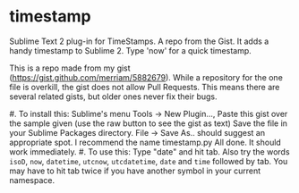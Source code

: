 timestamp
=========

Sublime Text 2 plug-in for TimeStamps.  A repo from the Gist.  It adds a 
handy timestamp to Sublime 2.  Type 'now<tab>' for a quick timestamp.


This is a repo made from my gist (https://gist.github.com/merriam/5882679).   While a repository for
the one file is overkill, the gist does not allow Pull Requests.   This means there are several related gists, but
older ones never fix their bugs.

#.  To install this:
       Sublime's menu Tools -> New Plugin..., 
       Paste this gist over the sample given (use the raw button to see the gist as text)
       Save the file in your Sublime Packages directory.   File -> Save As.. should suggest
       an appropriate spot.  I recommend the name timestamp.py
       All done.  It should work immediately.
#.  To use this:
       Type "date" and hit tab.  Also try the words `isoD`, `now`, `datetime`, `utcnow`, `utcdatetime`,
       `date` and `time` followed by tab.  You may have to hit tab twice if you have another symbol in
       your current namespace.


